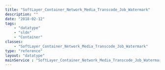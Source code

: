 ```yaml
---
title: "SoftLayer_Container_Network_Media_Transcode_Job_Watermark"
description: ""
date: "2018-02-12"
tags:
    - "datatype"
    - "sldn"
    - "Container"
classes:
    - "SoftLayer_Container_Network_Media_Transcode_Job_Watermark"
type: "reference"
layout: "datatype"
mainService : "SoftLayer_Container_Network_Media_Transcode_Job_Watermark"
---
```

